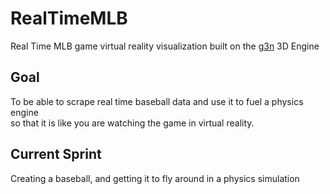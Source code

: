 # RealTimeMLB
Real Time MLB game virtual reality visualization built on the [g3n]("https://github.com/g3n/engine") 3D Engine<br>

## Goal

To be able to scrape real time baseball data and use it to fuel a physics engine <br>
so that it is like you are watching the game in virtual reality. <br>

## Current Sprint

Creating a baseball, and getting it to fly around in a physics simulation <br>
